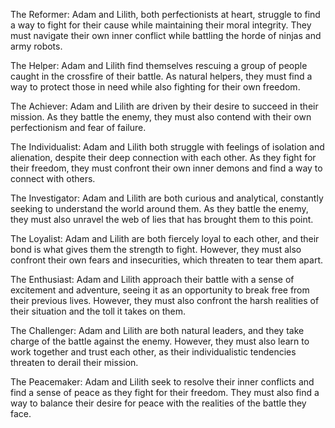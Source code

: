 The Reformer: Adam and Lilith, both perfectionists at heart, struggle to find a way to fight for their cause while maintaining their moral integrity. They must navigate their own inner conflict while battling the horde of ninjas and army robots.

The Helper: Adam and Lilith find themselves rescuing a group of people caught in the crossfire of their battle. As natural helpers, they must find a way to protect those in need while also fighting for their own freedom.

The Achiever: Adam and Lilith are driven by their desire to succeed in their mission. As they battle the enemy, they must also contend with their own perfectionism and fear of failure.

The Individualist: Adam and Lilith both struggle with feelings of isolation and alienation, despite their deep connection with each other. As they fight for their freedom, they must confront their own inner demons and find a way to connect with others.

The Investigator: Adam and Lilith are both curious and analytical, constantly seeking to understand the world around them. As they battle the enemy, they must also unravel the web of lies that has brought them to this point.

The Loyalist: Adam and Lilith are both fiercely loyal to each other, and their bond is what gives them the strength to fight. However, they must also confront their own fears and insecurities, which threaten to tear them apart.

The Enthusiast: Adam and Lilith approach their battle with a sense of excitement and adventure, seeing it as an opportunity to break free from their previous lives. However, they must also confront the harsh realities of their situation and the toll it takes on them.

The Challenger: Adam and Lilith are both natural leaders, and they take charge of the battle against the enemy. However, they must also learn to work together and trust each other, as their individualistic tendencies threaten to derail their mission.

The Peacemaker: Adam and Lilith seek to resolve their inner conflicts and find a sense of peace as they fight for their freedom. They must also find a way to balance their desire for peace with the realities of the battle they face.